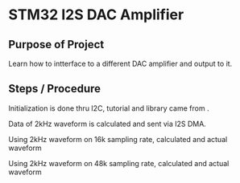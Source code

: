 # STM32 I2S DAC Amplifier

## Purpose of Project

Learn how to intterface to a different DAC amplifier and output to it.

## Steps / Procedure

Initialization is done thru I2C, tutorial and library came from .

Data of 2kHz waveform is calculated and sent via I2S DMA.

Using 2kHz waveform on 16k sampling rate, calculated and actual waveform

Using 2kHz waveform on 48k sampling rate, calculated and actual waveform
